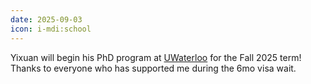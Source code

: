 ```yaml
---
date: 2025-09-03
icon: i-mdi:school
---
```


Yixuan will begin his PhD program at [UWaterloo](https://uwaterloo.ca/) for the Fall 2025 term!
Thanks to everyone who has supported me during the 6mo visa wait.